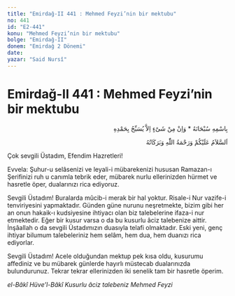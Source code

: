 ```yaml
---
title: "Emirdağ-II 441 : Mehmed Feyzi’nin bir mektubu"
no: 441
id: "E2-441"
konu: "Mehmed Feyzi’nin bir mektubu"
bolge: "Emirdağ-II"
donem: "Emirdağ 2 Dönemi"
date: 
yazar: "Said Nursî"
---
```


# Emirdağ-II 441 : Mehmed Feyzi’nin bir mektubu

<p class="arabic" dir="rtl" title="Meal: “Subhân Allah’ın adıyla” * “Hiçbir şey yoktur ki O'nu hamd ile tesbih etmesin” [İsrâ 17:44]">بِاسْمِهِ سُبْحَانَهُ * وَاِنْ مِنْ شَىْءٍ اِلاَّ يُسَبِّحُ بِحَمْدِهِ</p>

<p class="arabic" dir="rtl" title="Meal: “Allah’ın selâmı, rahmeti ve bereketleri, üzerinize olsun.”">اَلسَّلاَمُ عَلَيْكُمْ وَرَحْمَةُ اللّٰهِ وَبَرَكَاتُهُ</p>

Çok sevgili Üstadım, Efendim Hazretleri!

Evvela: Şuhur-u selâsenizi ve leyali-i mübarekenizi hususan Ramazan-ı Şerifinizi ruh u canımla tebrik eder, mübarek nurlu ellerinizden hürmet ve hasretle öper, dualarınızı rica ediyoruz.

Sevgili Üstadım! Buralarda mûcib-i merak bir hal yoktur. Risale-i Nur vazife-i tenviriyesini yapmaktadır. Günden güne nurunu neşretmekte, bizim gibi her an onun hakaik-ı kudsiyesine ihtiyacı olan biz talebelerine ifaza-i nur etmektedir. Eğer bir kusur varsa o da bu kusurlu âciz talebenize aittir. İnşâallah o da sevgili Üstadımızın duasıyla telafi olmaktadır. Eski yeni, genç ihtiyar bilumum talebeleriniz hem selâm, hem dua, hem duanızı rica ediyorlar.

Sevgili Üstadım! Acele olduğundan mektup pek kısa oldu, kusurumu affediniz ve bu mübarek günlerde hayırlı müstecab dualarınızda bulundurunuz. Tekrar tekrar ellerinizden iki senelik tam bir hasretle öperim.

*el-Bâkî Hüve’l-Bâkî*
*Kusurlu âciz talebeniz*
*Mehmed Feyzi*
